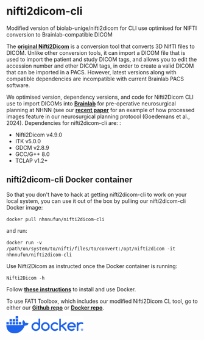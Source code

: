 nifti2dicom-cli
=================
Modified version of biolab-unige/nifti2dicom for CLI use optimised for NIFTI conversion to Brainlab-compatible DICOM

The [**original Nifti2Dicom**](https://github.com/biolab-unige/nifti2dicom) is a conversion tool that converts 3D NIfTI files to DICOM. Unlike other conversion tools, it can import a DICOM file that is used to import the patient and study DICOM tags, and allows you to edit the accession number and other DICOM tags, in order to create a valid DICOM that can be imported in a PACS. However, latest versions along with compatible dependencies are incompatible with current Brainlab PACS software.

We optimised version, dependency versions, and code for Nifti2Dicom CLI use to import DICOMs into [**Brainlab**](https://www.brainlab.com/) for pre-operative neurosurgical planning at NHNN (see our [**recent paper**](https://doi.org/10.1162/imag_a_00139) for an example of how processed images feature in our neurosurgical planning protocol (Goedemans et al., 2024). 
Dependencies for nifti2dicom-cli are: :
* Nifti2Dicom v4.9.0
* ITK v5.0.0
* GDCM v2.8.9
* GCC/G++ 8.0
* TCLAP v1.2+

## nifti2dicom-cli Docker container
So that you don't have to hack at getting nifti2dicom-cli to work on your local system, you can use it out of the box by pulling our nifti2dicom-cli Docker image:

```
docker pull nhnnufun/nifti2dicom-cli
```

and run:

```
docker run -v /path/on/system/to/nifti/files/to/convert:/opt/nifti2dicom -it nhnnufun/nifti2dicom-cli
```

Use Nifti2Dicom as instructed once the Docker container is running: 

```
Nifti2Dicom -h
```

Follow [**these instructions**](https://www.docker.com/get-started/) to install and use Docker.

To use FAT1 Toolbox, which includes our modified Nifti2Dicom CL tool, go to either our [**Github repo**](https://github.com/nhnnufun/fat1-toolbox) or [**Docker repo**](https://hub.docker.com/layers/nhnnufun/fat1_toolbox). 


<img src="https://github.com/nhnnufun/nifti2dicom-cli/blob/main/nifti2dicom-cli/data/images/docker-logo-blue.png" width=40%>


